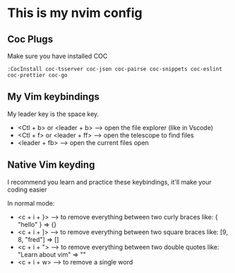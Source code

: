 # This is my nvim config

## Coc Plugs

Make sure you have installed COC

```shell
:CocInstall coc-tsserver coc-json coc-pairse coc-snippets coc-eslint coc-prettier coc-go
```

## My Vim keybindings

My leader key is the space key.

- <Ctl + b> or <leader + b> --> open the file explorer (like in Vscode)
- <Ctl + f> or <leader + ff> --> open the telescope to find files
- <leader + fb> --> open the current files open

## Native Vim keyding

I recommend you learn and practice these keybindings, it'll make your coding easier

In normal mode:

- <c + i + }> --> to remove everything between two curly braces like: { "hello" } => {}
- <c + i + ]> --> to remove everything between two square braces like: [9, 8, "fred"] => []
- <c + i + "> --> to remove everything between two double quotes like: "Learn about vim" => ""
- <c + i + w> --> to remove a single word
